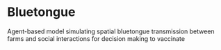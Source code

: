 # Bluetongue
Agent-based model simulating spatial bluetongue transmission between farms and social interactions for decision making to vaccinate
